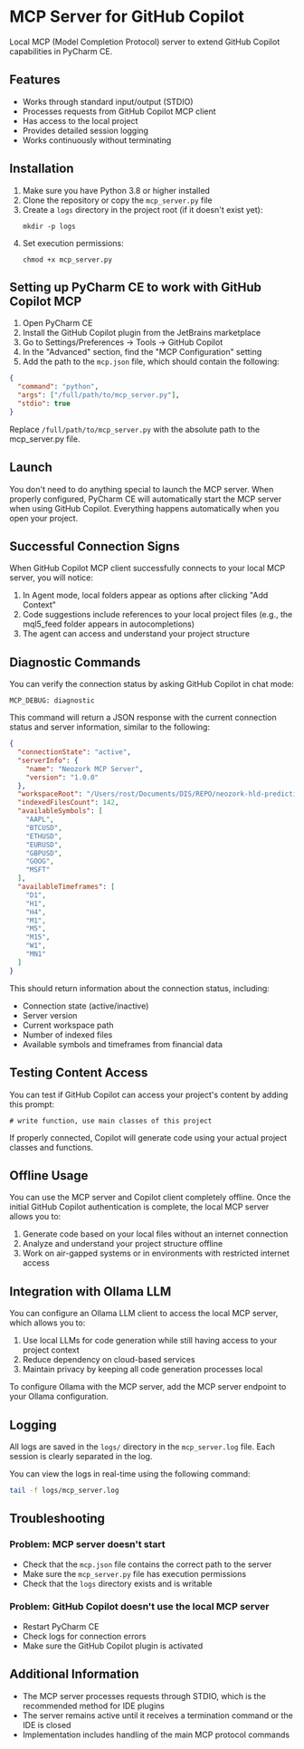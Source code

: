 # MCP Server for GitHub Copilot

Local MCP (Model Completion Protocol) server to extend GitHub Copilot capabilities in PyCharm CE.

## Features

- Works through standard input/output (STDIO)
- Processes requests from GitHub Copilot MCP client
- Has access to the local project
- Provides detailed session logging
- Works continuously without terminating

## Installation

1. Make sure you have Python 3.8 or higher installed
2. Clone the repository or copy the `mcp_server.py` file
3. Create a `logs` directory in the project root (if it doesn't exist yet):
   ```
   mkdir -p logs
   ```
4. Set execution permissions:
   ```
   chmod +x mcp_server.py
   ```

## Setting up PyCharm CE to work with GitHub Copilot MCP

1. Open PyCharm CE
2. Install the GitHub Copilot plugin from the JetBrains marketplace
3. Go to Settings/Preferences -> Tools -> GitHub Copilot
4. In the "Advanced" section, find the "MCP Configuration" setting
5. Add the path to the `mcp.json` file, which should contain the following:

```json
{
  "command": "python",
  "args": ["/full/path/to/mcp_server.py"],
  "stdio": true
}
```

Replace `/full/path/to/mcp_server.py` with the absolute path to the mcp_server.py file.

## Launch

You don't need to do anything special to launch the MCP server. When properly configured, PyCharm CE will automatically start the MCP server when using GitHub Copilot. Everything happens automatically when you open your project.

## Successful Connection Signs

When GitHub Copilot MCP client successfully connects to your local MCP server, you will notice:

1. In Agent mode, local folders appear as options after clicking "Add Context"
2. Code suggestions include references to your local project files (e.g., the mql5_feed folder appears in autocompletions)
3. The agent can access and understand your project structure

## Diagnostic Commands

You can verify the connection status by asking GitHub Copilot in chat mode:
```
MCP_DEBUG: diagnostic
```

This command will return a JSON response with the current connection status and server information, similar to the following:

```json
{
  "connectionState": "active",
  "serverInfo": {
    "name": "Neozork MCP Server",
    "version": "1.0.0"
  },
  "workspaceRoot": "/Users/rost/Documents/DIS/REPO/neozork-hld-prediction",
  "indexedFilesCount": 142,
  "availableSymbols": [
    "AAPL",
    "BTCUSD",
    "ETHUSD",
    "EURUSD",
    "GBPUSD",
    "GOOG",
    "MSFT"
  ],
  "availableTimeframes": [
    "D1",
    "H1",
    "H4",
    "M1",
    "M5",
    "M15",
    "W1",
    "MN1"
  ]
} 
```

This should return information about the connection status, including:
- Connection state (active/inactive)
- Server version
- Current workspace path
- Number of indexed files
- Available symbols and timeframes from financial data

## Testing Content Access

You can test if GitHub Copilot can access your project's content by adding this prompt:
```
# write function, use main classes of this project
```

If properly connected, Copilot will generate code using your actual project classes and functions.

## Offline Usage

You can use the MCP server and Copilot client completely offline. Once the initial GitHub Copilot authentication is complete, the local MCP server allows you to:

1. Generate code based on your local files without an internet connection
2. Analyze and understand your project structure offline
3. Work on air-gapped systems or in environments with restricted internet access

## Integration with Ollama LLM

You can configure an Ollama LLM client to access the local MCP server, which allows you to:

1. Use local LLMs for code generation while still having access to your project context
2. Reduce dependency on cloud-based services
3. Maintain privacy by keeping all code generation processes local

To configure Ollama with the MCP server, add the MCP server endpoint to your Ollama configuration.

## Logging

All logs are saved in the `logs/` directory in the `mcp_server.log` file. Each session is clearly separated in the log.

You can view the logs in real-time using the following command:
```bash
tail -f logs/mcp_server.log
```

## Troubleshooting

### Problem: MCP server doesn't start

- Check that the `mcp.json` file contains the correct path to the server
- Make sure the `mcp_server.py` file has execution permissions
- Check that the `logs` directory exists and is writable

### Problem: GitHub Copilot doesn't use the local MCP server

- Restart PyCharm CE
- Check logs for connection errors
- Make sure the GitHub Copilot plugin is activated

## Additional Information

- The MCP server processes requests through STDIO, which is the recommended method for IDE plugins
- The server remains active until it receives a termination command or the IDE is closed
- Implementation includes handling of the main MCP protocol commands
